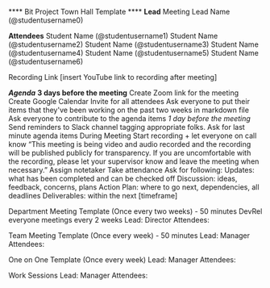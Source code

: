 **** Bit Project Town Hall Template ****
**Lead**
Meeting Lead Name (@studentusername0) 

**Attendees**
Student Name (@studentusername1) 
Student Name (@studentusername2) 
Student Name (@studentusername3) 
Student Name (@studentusername4) 
Student Name (@studentusername5) 
Student Name (@studentusername6) 

Recording Link
[insert YouTube link to recording after meeting]

***Agenda***
**3 days before the meeting**
Create Zoom link for the meeting
Create Google Calendar Invite for all attendees
Ask everyone to put their items that they've been working on the past two weeks in markdown file
Ask everyone to contribute to the agenda items
*1 day before the meeting*
Send reminders to Slack channel tagging appropriate folks. 
Ask for last minute agenda items
During Meeting
Start recording + let everyone on call know
“This meeting is being video and audio recorded and the recording will be published publicly for transparency. If you are uncomfortable with the recording, please let your supervisor know and leave the meeting when necessary.”
Assign notetaker
Take attendance
Ask for following:
Updates: what has been completed and can be checked off
Discussion: ideas, feedback, concerns, plans
Action Plan: where to go next, dependencies, all deadlines
Deliverables: within the next [timeframe]


Department Meeting Template (Once every two weeks)  - 50 minutes
DevRel everyone meetings every 2 weeks
Lead: Director
Attendees: 

Team Meeting Template (Once every week) - 50 minutes
Lead: Manager
Attendees:

One on One Template (Once every week) 
Lead: Manager
Attendees: 

Work Sessions
Lead: Manager
Attendees: 
